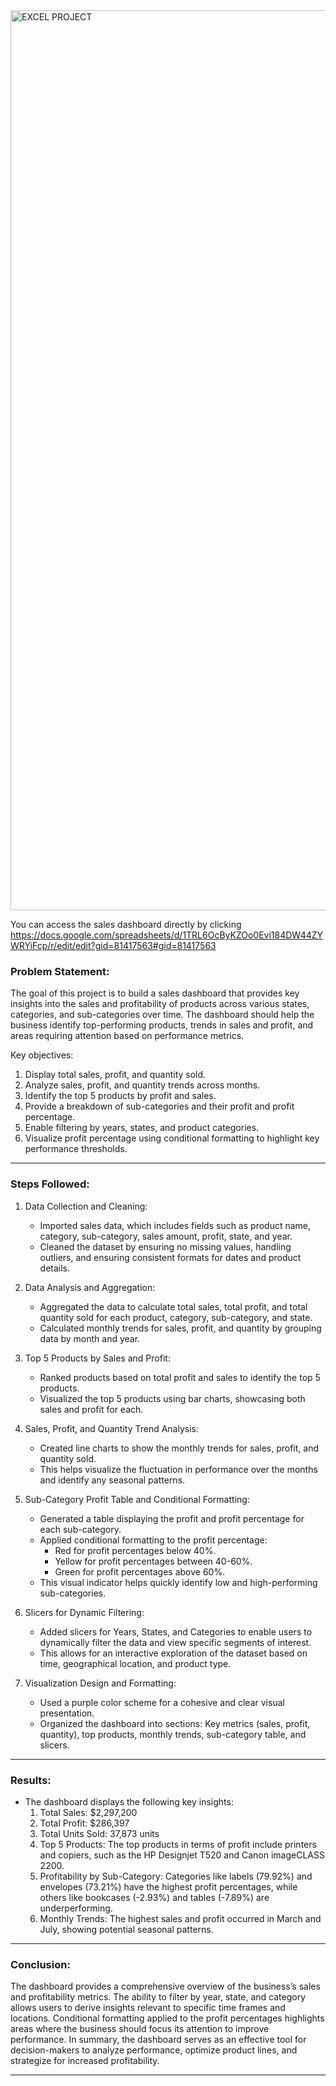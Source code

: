 

<img width="1440" alt="EXCEL PROJECT" src="https://github.com/user-attachments/assets/34f9584a-7857-4932-b965-28e7806b6926">


You can access the sales dashboard directly by clicking https://docs.google.com/spreadsheets/d/1TRL6OcByKZOo0Evi184DW44ZYWRYiFcp/r/edit/edit?gid=81417563#gid=81417563

### Problem Statement:
The goal of this project is to build a sales dashboard that provides key insights into the sales and profitability of products across various states, categories, and sub-categories over time. The dashboard should help the business identify top-performing products, trends in sales and profit, and areas requiring attention based on performance metrics. 

Key objectives:
1. Display total sales, profit, and quantity sold.
2. Analyze sales, profit, and quantity trends across months.
3. Identify the top 5 products by profit and sales.
4. Provide a breakdown of sub-categories and their profit and profit percentage.
5. Enable filtering by years, states, and product categories.
6. Visualize profit percentage using conditional formatting to highlight key performance thresholds.

---

### Steps Followed:

1. Data Collection and Cleaning:
   - Imported sales data, which includes fields such as product name, category, sub-category, sales amount, profit, state, and year.
   - Cleaned the dataset by ensuring no missing values, handling outliers, and ensuring consistent formats for dates and product details.

2. Data Analysis and Aggregation:
   - Aggregated the data to calculate total sales, total profit, and total quantity sold for each product, category, sub-category, and state.
   - Calculated monthly trends for sales, profit, and quantity by grouping data by month and year.

3. Top 5 Products by Sales and Profit:
   - Ranked products based on total profit and sales to identify the top 5 products.
   - Visualized the top 5 products using bar charts, showcasing both sales and profit for each.

4. Sales, Profit, and Quantity Trend Analysis:
   - Created line charts to show the monthly trends for sales, profit, and quantity sold.
   - This helps visualize the fluctuation in performance over the months and identify any seasonal patterns.

5. Sub-Category Profit Table and Conditional Formatting:
   - Generated a table displaying the profit and profit percentage for each sub-category.
   - Applied conditional formatting to the profit percentage:
     - Red for profit percentages below 40%.
     - Yellow for profit percentages between 40-60%.
     - Green for profit percentages above 60%.
   - This visual indicator helps quickly identify low and high-performing sub-categories.

6. Slicers for Dynamic Filtering:
   - Added slicers for Years, States, and Categories to enable users to dynamically filter the data and view specific segments of interest.
   - This allows for an interactive exploration of the dataset based on time, geographical location, and product type.

7. Visualization Design and Formatting:
   - Used a purple color scheme for a cohesive and clear visual presentation.
   - Organized the dashboard into sections: Key metrics (sales, profit, quantity), top products, monthly trends, sub-category table, and slicers.

---

### Results:
- The dashboard displays the following key insights:
  1. Total Sales: $2,297,200
  2. Total Profit: $286,397
  3. Total Units Sold: 37,873 units
  4. Top 5 Products: The top products in terms of profit include printers and copiers, such as the HP Designjet T520 and Canon imageCLASS 2200.
  5. Profitability by Sub-Category: Categories like labels (79.92%) and envelopes (73.21%) have the highest profit percentages, while others like bookcases (-2.93%) and tables (-7.89%) are underperforming.
  6. Monthly Trends: The highest sales and profit occurred in March and July, showing potential seasonal patterns.

---

### Conclusion:
The dashboard provides a comprehensive overview of the business’s sales and profitability metrics. The ability to filter by year, state, and category allows users to derive insights relevant to specific time frames and locations. Conditional formatting applied to the profit percentages highlights areas where the business should focus its attention to improve performance. In summary, the dashboard serves as an effective tool for decision-makers to analyze performance, optimize product lines, and strategize for increased profitability.

---


